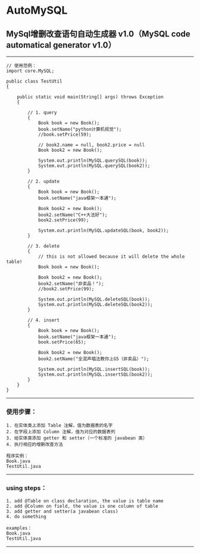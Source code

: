 # AutoMySQL
## MySql增删改查语句自动生成器 v1.0（MySQL code automatical generator v1.0）

***************************************************************************************************************
    // 使用范例：                                                                                                      
    import core.MySQL;

    public class TestUtil
    {

        public static void main(String[] args) throws Exception
        {

            // 1. query
            {
                Book book = new Book();
                book.setName("python计算机视觉");
                //book.setPrice(59);

                // book2.name = null, book2.price = null
                Book book2 = new Book();

                System.out.println(MySQL.querySQL(book));
                System.out.println(MySQL.querySQL(book2));
            }

            // 2. update
            {
                Book book = new Book();
                book.setName("java框架一本通");

                Book book2 = new Book();
                book2.setName("C++大法好");
                book2.setPrice(99);

                System.out.println(MySQL.updateSQL(book, book2));
            }

            // 3. delete
            {
                // this is not allowed because it will delete the whole table!
                Book book = new Book();

                Book book2 = new Book();
                book2.setName("非卖品！");
                //book2.setPrice(99);

                System.out.println(MySQL.deleteSQL(book));
                System.out.println(MySQL.deleteSQL(book2));
            }

            // 4. insert
            {
                Book book = new Book();
                book.setName("java框架一本通");
                book.setPrice(65);

                Book book2 = new Book();
                book2.setName("全混声唱法教你上G5（非卖品）");

                System.out.println(MySQL.insertSQL(book));
                System.out.println(MySQL.insertSQL(book2));
            }
        }
    }
***************************************************************************************************************
### 使用步骤：<br/>
    1. 在实体类上添加 Table 注解，值为数据表的名字                                                                      
    2. 在字段上添加 Column 注解，值为对应的数据表列                                                                     
    3. 给实体类添加 getter 和 setter（一个标准的 javabean 类）                                                        
    4. 执行相应的增删改查方法                                                                                 

    程序实例：                                                                                                      
    Book.java                                                                                                   
    TestUtil.java                                                                                                  
***************************************************************************************************************
### using steps：<br/>
    1. add @Table on class declaration, the value is table name                                                           
    2. add @Column on field, the value is one column of table                                                        
    3. add getter and setter(a javabean class)                                                                         
    4. do something                                                                                               

    examples：                                                                                                         
    Book.java                                                                                                           
    TestUtil.java                                                                                                      
***************************************************************************************************************
